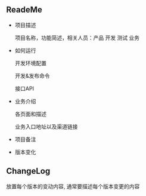 ## ReadeMe



- 项目描述

  项目名称，功能简述，相关人员：产品 开发 测试 业务

- 如何运行

  开发环境配置

  开发&发布命令

  接口API

- 业务介绍

  各页面和描述

  业务入口地址以及渠道链接

- 项目备注

- 版本变化

## ChangeLog



放置每个版本的变动内容, 通常要描述每个版本变更的内容



